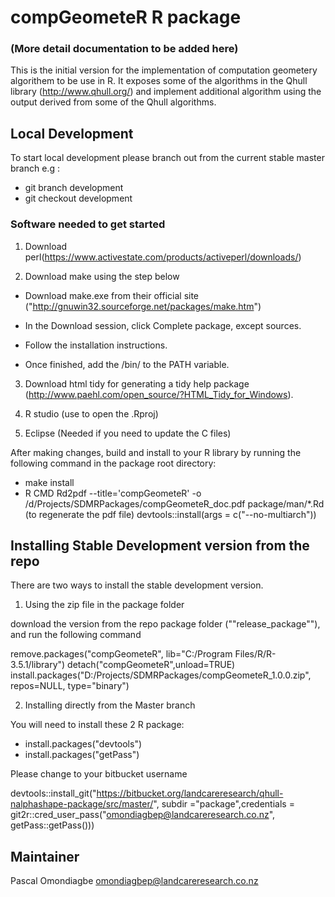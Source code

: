 # compGeometeR  R package 

### (More detail documentation to be added here)

This is the initial version for the implementation of computation geometery algorithem to be use in R. It exposes some of the algorithms in the  Qhull library (http://www.qhull.org/) and implement additional algorithm using the output derived from some of the Qhull algorithms. 




## Local Development 

To start local development please branch out from the current stable master branch e.g :

+ git branch development
+ git checkout development


### Software needed to get started

1. Download perl(https://www.activestate.com/products/activeperl/downloads/)


2. Download make using the step below


+ Download make.exe from their official site ("http://gnuwin32.sourceforge.net/packages/make.htm")

+ In the Download session, click Complete package, except sources.

+ Follow the installation instructions.

+ Once finished, add the <installation directory>/bin/ to the PATH variable.



3. Download html tidy for generating a tidy help package (http://www.paehl.com/open_source/?HTML_Tidy_for_Windows).


4. R studio (use to open the .Rproj)


5. Eclipse (Needed if you need to update the C files)


After making changes,  build and install to your R library by running the following command in the package root directory:

+ make install
+  R CMD Rd2pdf --title='compGeometeR' -o /d/Projects/SDMRPackages/compGeometeR_doc.pdf package/man/*.Rd (to regenerate the pdf file)
devtools::install(args = c("--no-multiarch"))


## Installing Stable Development version from the repo

There are two ways to install the stable development version.

1. Using the zip file in the package folder 

download the version from the repo package folder (""release_package""), and run the following command

remove.packages("compGeometeR", lib="C:/Program Files/R/R-3.5.1/library")
detach("compGeometeR",unload=TRUE)
install.packages("D:/Projects/SDMRPackages/compGeometeR_1.0.0.zip", repos=NULL, type="binary")



2. Installing directly from the Master branch

You will need to install these 2 R package:
+ install.packages("devtools")
+ install.packages("getPass")

Please change to your bitbucket username

devtools::install_git("https://bitbucket.org/landcareresearch/qhull-nalphashape-package/src/master/", subdir ="package",credentials = git2r::cred_user_pass("omondiagbep@landcareresearch.co.nz", getPass::getPass()))
    
    
    

## Maintainer
Pascal Omondiagbe <omondiagbep@landcareresearch.co.nz>




